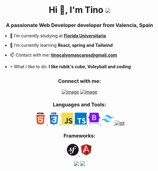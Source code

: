 <h1 align="center">Hi 👋, I'm Tino <img height="40" src="https://emoji.gg/assets/emoji/7333-parrotdance.gif"></h1>
<h3 align="center">A passionate Web Developer developer from Valencia, Spain</h3>

- 🔭 I’m currently studying at <a href="https://www.floridauniversitaria.es/">**Florida Universitaria** </a>

- 🌱 I’m currently learning **React, spring and Tailwind**

- 📫 Contact with me: **tinocalvomascaros@gmail.com**

- ⚡ What I like to do: **I like rubik's cube, Voleyball and coding**

<h3 align="center">Connect with me:</h3>
<div align="center">

[![image](https://img.shields.io/badge/LinkedIn-0077B5?style=for-the-badge&logo=linkedin&logoColor=white)](https://www.linkedin.com/in/tino-calvo-b921a7259/)
[![image](https://img.shields.io/badge/Gmail-D14836?style=for-the-badge&logo=gmail&logoColor=white)](mailto:tinocalvomascaros@gmail.com)
  
</div>

<h3 align="center">Languages and Tools:</h3>

<p align="center"> 
  <a href="https://www.w3.org/html/" target="_blank"> 
    <img src="https://raw.githubusercontent.com/devicons/devicon/master/icons/html5/html5-original-wordmark.svg" alt="html5" width="40" height="40"/> 
  </a>
  <a href="https://www.w3schools.com/css/" target="_blank"> 
    <img src="https://raw.githubusercontent.com/devicons/devicon/master/icons/css3/css3-original-wordmark.svg" alt="css3" width="40" height="40"/> 
  </a> 
  <a href="https://developer.mozilla.org/en-US/docs/Web/JavaScript" target="_blank"> 
    <img src="https://raw.githubusercontent.com/devicons/devicon/master/icons/javascript/javascript-original.svg" alt="javascript" width="40" height="40"/> 
  </a> 
   <a href="https://www.typescriptlang.org/docs/" target="_blank"> 
    <img src="https://raw.githubusercontent.com/devicons/devicon/1119b9f84c0290e0f0b38982099a2bd027a48bf1/icons/typescript/typescript-original.svg" alt="typescript"       width="40" height="40"/> 
  </a> 
  <a href="https://getbootstrap.com/" target="_blank"> 
    <img src="https://raw.githubusercontent.com/devicons/devicon/1119b9f84c0290e0f0b38982099a2bd027a48bf1/icons/bootstrap/bootstrap-original-wordmark.svg"                 alt="bootstrap" width="40" height="40"/> 
  </a> 
  <a href="https://tailwindcss.com/" target="_blank"> 
    <img src="https://raw.githubusercontent.com/devicons/devicon/1119b9f84c0290e0f0b38982099a2bd027a48bf1/icons/tailwindcss/tailwindcss-plain.svg"                         alt="tailwind" width="40" height="40"/> 
  </a> 
  <a href="https://git-scm.com/" target="_blank"> 
    <img src="https://www.vectorlogo.zone/logos/git-scm/git-scm-icon.svg" alt="git" width="40" height="40"/> 
  </a>
</p>

  <h3 align="center">Frameworks:</h3>
  <p align="center"> 
    <a href="https://symfony.com/doc/current/index.html" target="_blank"> 
      <img src="https://raw.githubusercontent.com/devicons/devicon/1119b9f84c0290e0f0b38982099a2bd027a48bf1/icons/symfony/symfony-original.svg" alt="Symfony"                 width="40" height="40"/>
    </a>
    <a href="https://angular.io/" target="_blank"> 
      <img src="https://raw.githubusercontent.com/devicons/devicon/1119b9f84c0290e0f0b38982099a2bd027a48bf1/icons/angularjs/angularjs-original.svg" alt="Angular        width="40" height="40"/>
    </a>
</p>
<p align= "center">
  <img height= "150" src="https://github-readme-stats.vercel.app/api?username=Tiinocm&theme=react&show_icons=true&include_all_commits=true" />
  <img height= "150" src="https://github-readme-stats.vercel.app/api/top-langs/?username=Tiinocm&theme=react&layout=compact" />
</p>
